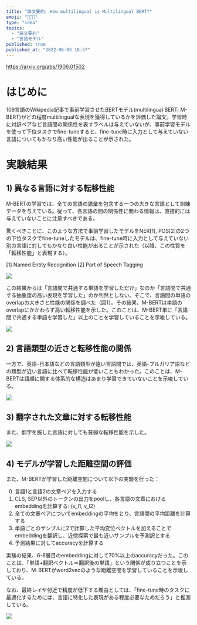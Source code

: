 ```yaml
---
title: "論文要約: How multilingual is Multilingual BERT?"
emoji: "🧑🏻‍🏫"
type: "idea"
topics:
  - "論文要約"
  - "言語モデル"
published: true
published_at: "2022-06-03 18:57"
---
```


https://arxiv.org/abs/1906.01502

# はじめに

109言語のWikipedia記事で事前学習させたBERTモデル(multilingual BERT; M-BERT)がどの程度multilingualな表現を獲得しているかを評価した論文。学習時に対訳ペアなど言語間の関係性を表すラベルは与えていないが、事前学習モデルを使って下位タスクでfine-tuneすると、fine-tune時に入力として与えていない言語についてもかなり高い性能が出ることが示された。

# 実験結果

## 1) 異なる言語に対する転移性能

M-BERTの学習では、全ての言語の語彙を包含する一つの大きな言語として訓練データを与えている。従って、各言語の間の関係性に関わる情報は、直接的には与えていないことに注意すべきである。

驚くべきことに、このような方法で事前学習したモデルをNER[1], POS[2]の2つの下位タスクでfine-tuneしたモデルは、fine-tune時に入力として与えていない別の言語に対してもかなり良い性能が出ることが示された（以降、この性質を「転移性能」と表現する）。

[1] Named Entity Recognition
[2] Part of Speech Tagging

![](https://storage.googleapis.com/zenn-user-upload/3a4bcdb8a41f-20220603.png)

この結果からは「言語間で共通する単語を学習しただけ」なのか「言語間で共通する抽象度の高い表現を学習した」のか判然としない。そこで、言語間の単語のoverlapの大きさと性能の関係を調べた（図1）。その結果、M-BERTは単語のoverlapにかかわらず高い転移性能を示した。このことは、M-BERT単に「言語間で共通する単語を学習した」以上のことを学習していることを示唆している。

![](https://storage.googleapis.com/zenn-user-upload/18c1adb76068-20220603.png)


## 2) 言語類型の近さと転移性能の関係

一方で、英語-日本語などの言語類型が遠い言語間では、英語-ブルガリア語などの類型が近い言語に比べて転移性能が低いこともわかった。このことは、M-BERTは語順に関する体系的な構造はあまり学習できていないことを示唆している。

![](https://storage.googleapis.com/zenn-user-upload/30495db56edb-20220603.png)

## 3) 翻字された文章に対する転移性能

また、翻字を施した言語に対しても貧弱な転移性能を示した。

![](https://storage.googleapis.com/zenn-user-upload/a838c8d0f0df-20220603.png)

## 4) モデルが学習した距離空間の評価

また、M-BERTが学習した距離空間について以下の実験を行った：

0) 言語1と言語2の文章ペアを入力する
1) CLS, SEP以外のトークンの出力をpoolし、各言語の文章におけるembeddingを計算する: (v_l1, v_l2)
2) 全ての文章ペアについてembeddingの平均をとり、言語間の平均距離を計算する
3) 単語ごとのサンプルに2で計算した平均変位ベクトルを加えることでembeddingを翻訳し、近傍探索で最も近いサンプルを予測訳とする
4) 予測結果に対してaccuracyを計算する

実験の結果、6-8層目のembeddingに対して70%以上のaccuracyだった。このことは、「単語+翻訳ベクトル＝翻訳後の単語」という関係が成り立つことを示しており、M-BERTがword2vecのような距離空間を学習していることを示唆している。

なお、最終レイヤ付近で精度が低下する理由としては、「fine-tune時のタスクに最適化するためには、言語に特化した表現がある程度必要なためだろう」と推測している。

![](https://storage.googleapis.com/zenn-user-upload/36aa7de839bc-20220603.png)
